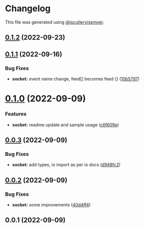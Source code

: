 # Changelog

This file was generated using [@jscutlery/semver](https://github.com/jscutlery/semver).

## [0.1.2](https://github.com/ethereum-push-notification-service/epns-sdk/compare/socket-0.1.1...socket-0.1.2) (2022-09-23)



## [0.1.1](https://github.com/ethereum-push-notification-service/epns-sdk/compare/socket-0.1.0...socket-0.1.1) (2022-09-16)


### Bug Fixes

* **socket:** event name change, feed[] becomes feed {} ([10b5797](https://github.com/ethereum-push-notification-service/epns-sdk/commit/10b5797c856cea5b54489b48986a37912a4fafef))



# [0.1.0](https://github.com/ethereum-push-notification-service/epns-sdk/compare/socket-0.0.3...socket-0.1.0) (2022-09-09)


### Features

* **socket:** readme update and sample usage ([c6f609e](https://github.com/ethereum-push-notification-service/epns-sdk/commit/c6f609e71f4e1402ed0978bca4077ff180b2edf2))



## [0.0.3](https://github.com/ethereum-push-notification-service/epns-sdk/compare/socket-0.0.2...socket-0.0.3) (2022-09-09)


### Bug Fixes

* **socket:** add types, io import as per io docs ([d948fc2](https://github.com/ethereum-push-notification-service/epns-sdk/commit/d948fc25678773624373d3535449c5cc7e396368))



## [0.0.2](https://github.com/ethereum-push-notification-service/epns-sdk/compare/socket-0.0.1...socket-0.0.2) (2022-09-09)


### Bug Fixes

* **socket:** some improvements ([40d4ff4](https://github.com/ethereum-push-notification-service/epns-sdk/commit/40d4ff48282a758292f84fb1d89dadc6892e4bf8))



## 0.0.1 (2022-09-09)
